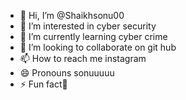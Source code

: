 - 👋 Hi, I’m @Shaikhsonu00
- 👀 I’m interested in cyber security 
- 🌱 I’m currently learning cyber crime 
- 💞️ I’m looking to collaborate on git hub
- 📫 How to reach me instagram 
- 😄 Pronouns sonuuuuu
- ⚡ Fun fact🥇

<!---
Shaikhsonu00/Shaikhsonu00 is a ✨ special ✨ repository because its `README.md` (this file) appears on your GitHub profile.
You can click the Preview link to take a look at your changes.
--->
